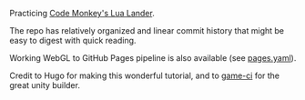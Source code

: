 Practicing [Code Monkey's Lua Lander](https://youtu.be/nGKd4yTP3M8?si=MLKIuNU28Sjii9XB).

The repo has relatively organized and linear commit history that might be easy to digest with quick reading.

Working WebGL to GitHub Pages pipeline is also available (see [pages.yaml](.github/workflows/pages.yaml)).

Credit to Hugo for making this wonderful tutorial, and to [game-ci](https://game.ci/) for the great unity builder.
